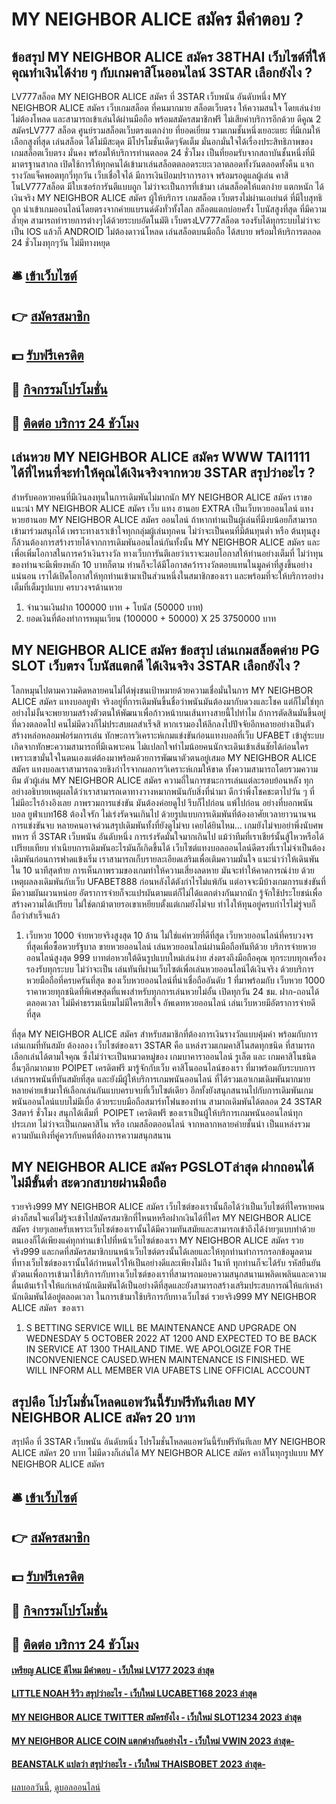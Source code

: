 # MY NEIGHBOR ALICE สมัคร มีคำตอบ ?
## ข้อสรุป MY NEIGHBOR ALICE สมัคร 38THAI เว็บไซต์ที่ให้คุณทำเงินได้ง่าย ๆ กับเกมคาสิโนออนไลน์ 3STAR เลือกยังไง ?
LV777สล็อต MY NEIGHBOR ALICE สมัคร ที่ 3STAR เว็บพนัน อันดับหนึ่ง MY NEIGHBOR ALICE สมัคร เว็บเกมสล็อต ที่คนมากมาย สล็อตเว็บตรง ให้ความสนใจ โดยเล่นง่าย ไม่ต้องโหลด และสามารถเข้าเล่นได้ผ่านมือถือ พร้อมสมัครสมาชิกฟรี ไม่เสียค่าบริการอีกด้วย ดีคูณ 2 สมัครLV777 สล็อต ศูนย์รวมสล็อตเว็บตรงแตกง่าย ที่ยอดเยี่ยม รวมเกมชั้นหนึ่งเยอะแยะ ที่มีเกมให้เลือกสูงที่สุด เล่นสล็อต ได้ไม่มีสะดุด มีโปรโมชั่นเด็ดๆจัดเต็ม มั่นอกมั่นใจได้เรื่องประสิทธิภาพของ เกมสล็อตเว็บตรง มั่นคง พร้อมให้บริการท่านตลอด 24 ชั่วโมง เป็นที่ยอมรับจากสถาบันชั้นหนึ่งที่มีมาตรฐานสากล เปิดใช้การให้ทุกคนได้เข้ามาเล่นสล็อตตลอดระยะเวลาตลอดทั้งวันตลอดทั้งคืน แจกรางวัลแจ็คพอตทุกวี่ทุกวัน เว็บเชื่อใจได้ มีการเงินป้อมปราการอาจ พร้อมรอดูแลผู้เล่น คาสิโนLV777สล็อต มีใบเซอร์การันตีแบบถูก ไม่ว่าจะเป็นการที่เข้ามา เล่นสล็อตให้แตกง่าย แตกหนัก ได้เงินจริง MY NEIGHBOR ALICE สมัคร ผู้ให้บริการ เกมสล็อต เว็บตรงไม่ผ่านเอเย่นต์ ที่มีใบสุทธิถูก นำเข้าเกมออนไลน์โดยตรงจากค่ายแบรนด์ดังทั่วทั้งโลก สล็อตแตกบ่อยครั้ง โบนัสสูงที่สุด ที่มีความล้ำยุค สามารถทำรายการต่างๆได้ด้วยระบบอัตโนมัติ เว็บตรงLV777สล็อต รองรับได้ทุกระบบไม่ว่าจะเป็น IOS แล้วก็ ANDROID ไม่ต้องดาวน์โหลด เล่นสล็อตบนมือถือ ได้สบาย พร้อมให้บริการตลอด 24 ชั่วโมงทุกๆวัน ไม่มีทางหยุด

## 🛎 [เข้าเว็บไซต์](https://bit.ly/3SdLNi2)
## 👉 [สมัครสมาชิก](https://bit.ly/3SdLNi2)
## 💵 [รับฟรีเครดิต](https://bit.ly/3dyRKHj)
## 👑 [กิจกรรมโปรโมชั่น](https://bit.ly/3dyRKHj)
## 📱 [ติดต่อ บริการ 24 ชัวโมง](https://bit.ly/3dyRKHj)

## เล่นหวย MY NEIGHBOR ALICE สมัคร WWW TAI1111 ได้ที่ไหนที่จะทำให้คุณได้เงินจริงจากหวย 3STAR สรุปว่าอะไร ?
สำหรับคอหวยคนที่มีเงินลงทุนในการเดิมพันไม่มากนัก MY NEIGHBOR ALICE สมัคร เราขอแนะนำ MY NEIGHBOR ALICE สมัคร เว็บ แทง ฮานอย EXTRA เป็นเว็บหวยออนไลน์ แทงหวยฮานอย MY NEIGHBOR ALICE สมัคร ออนไลน์ ถ้าหากท่านเป็นผู้เล่นที่มีงบน้อยก็สามารถเข้ามาร่วมสนุกได้ เพราะทางเราเข้าใจทุกกลุ่มผู้เล่นทุกคน ไม่ว่าจะเป็นคนที่มีต้นทุนต่ำ หรือ ต้นทุนสูง ก็ล้วนต้องการสร้างรายได้จากการเดิมพันออนไลน์กันทั้งนั้น MY NEIGHBOR ALICE สมัคร และเพื่อเพิ่มโอกาสในการคว้าเงินรางวัล ทางเว็บการันตีเลยว่าเราจะมอบโอกาสให้ท่านอย่างเต็มที่ ไม่ว่าทุนของท่านจะมีเพียงหลัก 10 บาทก็ตาม ท่านก็จะได้มีโอกาสคว้ารางวัลตอบแทนในมูลค่าที่สูงขึ้นอย่างแน่นอน เราได้เปิดโอกาสให้ทุกท่านเข้ามาเป็นส่วนหนึ่งในสมาชิกของเรา และพร้อมที่จะให้บริการอย่างเต็มที่เต็มรูปแบบ ครบวงจรด้านหวย
1. จำนวนเงินฝาก 100000 บาท + โบนัส (50000 บาท)
2. ยอดเงินที่ต้องทำการหมุนเวียน (100000 + 50000) X 25 3750000 บาท

## MY NEIGHBOR ALICE สมัคร ข้อสรุป เล่นเกมสล็อตค่าย PG SLOT เว็บตรง โบนัสแตกดี ได้เงินจริง 3STAR เลือกยังไง ?
โลกหมุนไปตามความคิดหลายคนไม่ได้พุ่งชนเป้าหมายด้วยความเชื่อมั่นในการ MY NEIGHBOR ALICE สมัคร แทงบอลยูฟ่า จริงอยู่ที่การเดิมพันขึ้นชื่อว่าพนันมันต้องมากับดวงและโชค แต่ก็ไม่ใช่ทุกอย่างไม่งั้นจะพยายามสร้างตัวตนให้พัฒนาเพื่อก้าวหน้าบนเส้นทางสายนี้ไปทำไม ถ้าการตัดสินมันขึ้นอยู่ที่ดวงตลอดไป คนไม่มีดวงก็ไม่ประสบผลสำเร็จสิ หากเรามองให้ลึกลงไปปัจจัยอีกหลายอย่างเป็นตัวสร้างหล่อหลอมฟอร์มการเล่น ทักษะการวิเคราะห์เกมแข่งขันก่อนแทงบอลที่เว็บ UFABET เข้าสู่ระบบ เกิดจากทักษะความสามารถที่มีเฉพาะคน ไม่แปลกใจทำไมน้อยคนนักจะเดินเข้าเส้นชัยได้ก่อนใคร เพราะเขามั่นใจในตนเองแต่ต้องมาพร้อมด้วยการพัฒนาตัวตนอยู่เสมอ MY NEIGHBOR ALICE สมัคร แทงบอลเราสามารถฉวยชิงกำไรจากผลการวิเคราะห์เกมให้ขาด ทั้งความสามารถโดยรวมความทีม ตัวผู้เล่น MY NEIGHBOR ALICE สมัคร ความถี่ในการชนะการเล่นแต่ละรอบย้อนหลัง ทุกอย่างอธิบายเหตุผลได้ว่าเราสามารถเดาทางวางหมากพนันกับสิ่งที่นำมา ดีกว่าพึ่งโชคชะตาไปวัน ๆ ที่ไม่มีอะไรอ้างอิงเลย
ภาพรวมการแข่งขัน มันต้องค่อยดูไป รีบก็ไปก่อน แพ้ไปก่อน อย่างที่บอกพนันบอล ยูฟ่าเบท168 ต้องใจรัก ไม่เร่งรัดจนเกินไป ด้วยรูปแบบการเดิมพันที่ต้องอาศัยเวลายาวนานจนการแข่งขันจบ หลายคนอาจด่วนสรุปเดิมพันทั้งที่ยังดูไม่จบ เคยได้ยินไหม… เกมยังไม่จบอย่าพึ่งนับศพทหาร ที่ 3STAR เว็บพนัน อันดับหนึ่ง การเร่งรัดมั่นใจมากเกินไป แม้ว่าทีมที่เราเชียร์นั้นสู้ไหวหรือได้เปรียบเทียบ ทำเนียบการเดิมพันอะไรมันก็เกิดขึ้นได้ เว็บไซต์แทงบอลออนไลน์ดีตรงที่เราไม่จำเป็นต้องเดิมพันก่อนการฟาดแข้งเริ่ม เราสามารถเก็บรายละเอียดเสริมเพื่อเติมความมั่นใจ แนะนำว่าให้เดินพันใน 10 นาทีสุดท้าย การเห็นภาพรวมของเกมทำให้ความเสี่ยงลดหาย มันจะทำให้คาดการณ์ง่าย ด้วยเหตุผลลงเดิมพันกับเว็บ UFABET888 ก่อนหลังได้ตังกำไรไม่แพ้กัน แต่อาจจะมีบ้างเกมการแข่งขันที่มีความผันผวนหน่อย อัตราการจ่ายก็จะแปรผันตามแต่ก็ไม่ได้แตกต่างกันมากนัก รู้จักใช้ประโยชน์เพื่อสร้างความได้เปรียบ ไม่ใช่ตกม้าตายรอเขาเหยียบตั้งแต่เกมยังไม่จบ ทำไงให้ทุนอยู่ครบกำไรไม่รู่จบก็ถือว่าสำเร็จแล้ว
1. เว็บหวย 1000 จ่ายหวยจริงสูงสุด 10 ล้าน ไม่ใช่แค่หวยที่ดีที่สุด เว็บหวยออนไลน์ที่ครบวงจรที่สุดเพื่อซื้อหวยรัฐบาล ขายหวยออนไลน์ เล่นหวยออนไลน์ผ่านมือถือทันทีด้วย บริการจ่ายหวยออนไลน์สูงสุด 999 บาทต่อหวยใต้ดินรูปแบบใหม่เล่นง่าย ส่งตรงถึงมือถือคุณ ทุกระบบทุกเครื่อง รองรับทุกระบบ ไม่ว่าจะเป็น เล่นทันทีผ่านเว็บไซต์เพื่อเล่นหวยออนไลน์ได้เงินจริง ด้วยบริการหวยมือถือที่ครบครันที่สุด ของเว็บหวยออนไลน์ที่น่าเชื่อถืออันดับ 1 ที่มาพร้อมกับ เว็บหวย 1000 ราคาหวยทุกชนิดที่พิเศษสุดที่แพงสำหรับทุกการเล่นหวยไม่อั้น เปิดทุกวัน 24 ชม. ฝาก-ถอนได้ตลอดเวลา ไม่มีค่าธรรมเนียมไม่มีใครเสียใจ อัพเดทหวยออนไลน์ เล่นเว็บหวยมีอัตราการจ่ายดีที่สุด

ที่สุด MY NEIGHBOR ALICE สมัคร สำหรับสมาชิกที่ต้องการเงินรางวัลแบบคุ้มค่า พร้อมกับการเล่นเกมที่ทันสมัย ต้องลอง เว็บไซต์ของเรา 3STAR คือ แหล่งรวมเกมคาสิโนสดทุกชนิด ที่สามารถเลือกเล่นได้ตามใจคุณ ซึ่งไม่ว่าจะเป็นหมวดหมู่ของ เกมบาคาราออนไลน์ รูเล็ต และ เกมคาสิโนชนิดอื่นๆอีกมากมาย
POIPET เครดิตฟรี มารู้จักกับเว็บ คาสิโนออนไลน์ของเรา ที่มาพร้อมกับระบบการเล่นการพนันที่ทันสมัยที่สุด และยังมีผู้ให้บริการเกมพนันออนไลน์ ที่ได้รวมเอาเกมเดิมพันมากมายหลายค่ายเข้ามาให้เลือกเล่นกันแบบครบจบที่เว็บไซต์เดียว อีกทั้งยังสนุกสนานไปกับการเดิมพันเกมพนันออนไลน์แบบไม่มีเบื่อ
ด้วยระบบมือถือสมาร์ทโฟนของท่าน สามาถเดิมพันได้ตลอด 24 3STAR 3สตาร์ ชั่วโมง สนุกได้เต็มที่  POIPET เครดิตฟรี ของเราเป็นผู้ให้บริการเกมพนันออนไลน์ทุกประเภท ไม่ว่าจะเป็นเกมคาสิโน หรือ เกมสล็อตออนไลน์ จากหลากหลายค่ายชั้นนำ เป็นแหล่งรวมความบันเทิงที่คู่ควรกับคนที่ต้องการความสนุกสนาน

## MY NEIGHBOR ALICE สมัคร PGSLOTล่าสุด ฝากถอนได้ไม่มีขั้นต่ำ สะดวกสบายผ่านมือถือ
รวยจริง999 MY NEIGHBOR ALICE สมัคร เว็บไซต์ของเรานั้นถือได้ว่าเป็นเว็บไซต์ที่ใครหายคนต่างก็สนใจแต่ไม่รู้จะเข้าไปสมัครสมาชิกที่ไหนหหรือฝากเงินได้ที่ใคร MY NEIGHBOR ALICE สมัคร ง่ายๆเลยครับเพราะเว็บไซต์ของเรานั้นได้มีความทันสมัยและสามารถเข้าถึงได้ง่ายๆแบบทำด้วยตนเองก็ได้เพียงแค่ทุกท่านเข้าไปที่หน้าเว็บไซต์ของเรา MY NEIGHBOR ALICE สมัคร รวยจริง999 และกดที่สมัครสมาชิกบนหน้าเว็บไซต์ตรงนั้นได้เลยและให้ทุกท่านทำการกรอกข้อมูลตามที่ทางเว็บไซต์ของเรานั้นได้กำหนดไว้ให้เป็นอย่างดีและเพียงไม่ถึง 1นาที ทุกท่านก็จะได้รับ รหัสยืนยันตัวตนเพื่อการเข้ามาใช้บริการกับทางเว็บไซต์ของเราที่สามารถมอบความสนุกสนานเพลิดเพลินและความตื่นเต้นเร้าใจให้แก่เหล่านักเดิมพันได้เป็นอย่างดีที่สุดและยังสามารถสร้างเสริมประสบการณ์ให้แก่เหล่านักเดิมพันได้อยู่ตลอดเวลา ในการเข้ามาใช้บริการกับทางเว็บไซต์ รวยจริง999 MY NEIGHBOR ALICE สมัคร  ของเรา
1. S BETTING SERVICE WILL BE MAINTENANCE AND UPGRADE ON WEDNESDAY 5 OCTOBER 2022 AT 1200 AND EXPECTED TO BE BACK IN SERVICE AT 1300 THAILAND TIME. WE APOLOGIZE FOR THE INCONVENIENCE CAUSED.WHEN MAINTENANCE IS FINISHED. WE WILL INFORM ALL MEMBER VIA UFABETS LINE OFFICIAL ACCOUNT

## สรุปคือ โปรโมชั่นโหลดแอพวันนี้รับฟรีทันทีเลย MY NEIGHBOR ALICE สมัคร 20 บาท
สรุปคือ ที่ 3STAR เว็บพนัน อันดับหนึ่ง โปรโมชั่นโหลดแอพวันนี้รับฟรีทันทีเลย MY NEIGHBOR ALICE สมัคร 20 บาท ไม่มีดวงก็เล่นได้ MY NEIGHBOR ALICE สมัคร คาสิโนทุกรูปแบบ MY NEIGHBOR ALICE สมัคร

## 🛎 [เข้าเว็บไซต์](https://bit.ly/3SdLNi2)
## 👉 [สมัครสมาชิก](https://bit.ly/3SdLNi2)
## 💵 [รับฟรีเครดิต](https://bit.ly/3dyRKHj)
## 👑 [กิจกรรมโปรโมชั่น](https://bit.ly/3dyRKHj)
## 📱 [ติดต่อ บริการ 24 ชัวโมง](https://bit.ly/3dyRKHj)

#### [เหรียญ ALICE ดีไหม มีคำตอบ - เว็บใหม่ LV177 2023 ล่าสุด](https://atom.io/themes/เหรียญ%20alice%20ดีไหม%20มีคำตอบ%20-%20เว็บใหม่%20lv177%202023%20ล่าสุด)
#### [LITTLE NOAH รีวิว สรุปว่าอะไร - เว็บใหม่ LUCABET168 2023 ล่าสุด](https://atom.io/themes/little%20noah%20รีวิว%20สรุปว่าอะไร%20-%20เว็บใหม่%20lucabet168%202023%20ล่าสุด)
#### [MY NEIGHBOR ALICE TWITTER สมัครยังไง - เว็บใหม่ SLOT1234 2023 ล่าสุด](https://atom.io/themes/my%20neighbor%20alice%20twitter%20สมัครยังไง%20-%20เว็บใหม่%20slot1234%202023%20ล่าสุด)
#### [MY NEIGHBOR ALICE COIN แตกต่างกันอย่างไร - เว็บใหม่ VWIN 2023 ล่าสุด-](https://atom.io/themes/my%20neighbor%20alice%20coin%20แตกต่างกันอย่างไร%20-%20เว็บใหม่%20vwin%202023%20ล่าสุด-)
#### [BEANSTALK แปลว่า สรุปว่าอะไร - เว็บใหม่ THAISBOBET 2023 ล่าสุด-](https://atom.io/themes/beanstalk%20แปลว่า%20สรุปว่าอะไร%20-%20เว็บใหม่%20thaisbobet%202023%20ล่าสุด-)

[ผลบอลวันนี้](https://siamsport.tv "ผลบอลวันนี้"), [ดูบอลออนไลน์](https://siamsport.tv/ดูบอลสด "ดูบอลออนไลน์")